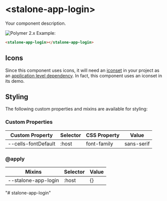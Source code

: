 # &lt;stalone-app-login&gt;

Your component description.

![Polymer 2.x](https://img.shields.io/badge/Polymer-2.x-green.svg)
Example:
```html
<stalone-app-login></stalone-app-login>
```

## Icons

Since this component uses icons, it will need an [iconset](https://bbva.cellsjs.com/guides/best-practices/cells-icons.html) in your project as an [application level dependency](https://bbva.cellsjs.com/guides/advanced-guides/application-level-dependencies.html). In fact, this component uses an iconset in its demo.

## Styling
  The following custom properties and mixins are available for styling:

  ### Custom Properties
  | Custom Property     | Selector | CSS Property | Value       |
  | ------------------- | -------- | ------------ | ----------- |
  | --cells-fontDefault | :host    | font-family  |  sans-serif |
  ### @apply
  | Mixins    | Selector | Value |
  | --------- | -------- | ----- |
  | --stalone-app-login | :host    | {} |
"# stalone-app-login" 
